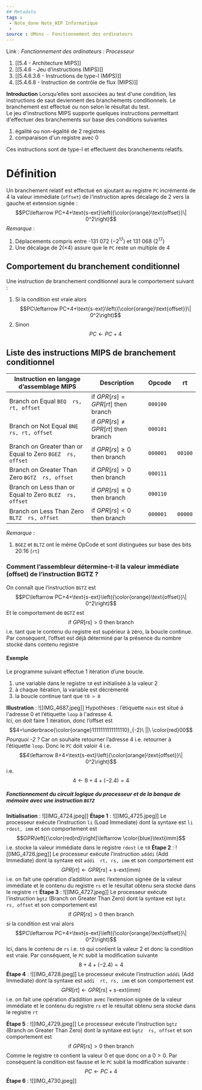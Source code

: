 ```yaml
---
## Metadata
tags : 
 - Note_done Note_WIP Informatique
 - 
source : UMons - Fonctionnement des ordinateurs
---
```


Link :
_Fonctionnement des ordinateurs : Processeur_
1. [[5.4 - Architecture MIPS]]
2. [[5.4.6 - Jeu d’instructions (MIPS)]]
3. [[5.4.6.3.6 - Instructions de type-I (MIPS)]]
4. [[5.4.6.8 - Instruction de contrôle de flux (MIPS)]]

**Introduction**
Lorsqu’elles sont associées au test d'une condition, les instructions de saut deviennent des branchements conditionnels. Le branchement est effectué ou non selon le résultat du test.
\
Le jeu d'instructions MIPS supporte quelques instructions permettant d'effectuer des branchements sur base des conditions suivantes
1. égalité ou non-égalité de 2 registres
2. comparaison d'un registre avec 0

Ces instructions sont de type-I et effectuent des branchements relatifs.

# Définition
Un branchement relatif est effectué en ajoutant au registre `PC` incrémenté de 4 la valeur immédiate (`offset`) de l'instruction après décalage de 2 vers la gauche et extension signée : $$PC\leftarrow PC+4+\text{s-ext}\left({\color{orange}\text{offset}}\| 0^2\right)$$
_Remarque_ :
1. Déplacements compris entre -131 072 $(-2^{17})$ et 131 068 $(2^{17})$ 
2. Une décalage de $2(\times 4)$ assure que le `PC` reste un multiple de 4 

## Comportement du branchement conditionnel 
Une instruction de branchement conditionnel aura le comportement suivant :
1. Si la condition est vraie alors $$PC\leftarrow PC+4+\text{s-ext}\left({\color{orange}\text{offset}}\| 0^2\right)$$
2. Sinon $$PC\leftarrow PC+4$$

## Liste des instructions MIPS de branchement conditionnel 
| Instruction en langage d’assemblage MIPS                   | Description                                                              | Opcode   | rt      |
| ---------------------------------------------------------- | ------------------------------------------------------------------------ | -------- | ------- |
| Branch on Equal `BEQ  rs, rt, offset`                      | $\text{if }GPR\left[rs\right]=GPR\left[rt\right]\text{ then branch}$     | `000100` |         |
| Branch on Not Equal `BNE  rs, rt, offset`                  | $\text{if }GPR\left[rs\right]\neq GPR\left[rt\right]\text{ then branch}$ | `000101` |         |
| Branch on Greater than or Equal to Zero `BGEZ  rs, offset` | $\text{if }GPR\left[rs\right]\ge 0\text{ then branch}$                   | `000001` | `00100` |
| Branch on Greater Than Zero `BGTZ  rs, offset`             | $\text{if }GPR\left[rs\right]> 0\text{ then branch}$                     | `000111` |         |
| Branch on Less than or Equal to Zero `BLEZ  rs, offset`    | $\text{if }GPR\left[rs\right]\le 0\text{ then branch}$                   | `000110` |         |
| Branch on Less Than Zero `BLTZ  rs, offset`                | $\text{if }GPR\left[rs\right]< 0\text{ then branch}$                     | `000001` | `00000` |
_Remarque_ :
1. `BGEZ` et `BLTZ` ont le même OpCode et sont distinguées sur base des bits 20:16 (`rt`)

### Comment l’assembleur détermine-t-il la valeur immédiate (offset) de l’instruction BGTZ ?
On connaît que l’instruction `BGTZ` est $$PC\leftarrow PC+4+\text{s-ext}\left({\color{orange}\text{offset}}\| 0^2\right)$$ Et le comportement de `BGTZ` est $$\text{if }GPR\left[rs\right]> 0\text{ then branch}$$ i.e. tant que le contenu du registre est supérieur à zéro, la boucle continue. 
Par conséquent, l’offset est déjà déterminé par la présence du nombre stocké dans contenu registre 

#### Exemple
Le programme suivant effectue 1 itération d’une boucle.
1. une variable dans le registre `t0` est initialisée à la valeur 2
2. à chaque itération, la variable est décrémenté 
3. la boucle continue tant que `t0 > 0`

**Illustration** : ![[IMG_4687.jpeg]]
Hypothèses : l’étiquette `main` est situé à l'adresse 0 et l’étiquette `loop` à l'adresse 4.
\
Ici, on doit faire 1 itération, donc l’offset est $$4=\underbrace{\color{orange}1111111111111110}_{-2}\ ||\ \color{red}00$$  _Pourquoi -2 ?_ 
Car on souhaite retourner l’adresse 4 i.e. retourner à l’étiquette `loop`. Donc le `PC` doit valoir 4 i.e. $$4\leftarrow 8+4+\text{s-ext}\left({\color{orange}\text{offset}}\| 0^2\right)$$ i.e. $$4\leftarrow 8+4+(-2.4)=4$$

##### Fonctionnement du circuit logique du processeur et de la banque de mémoire avec une instruction `BGTZ` 
**Initialisation** : ![[IMG_4724.jpeg]] 
**Étape 1** : ![[IMG_4725.jpeg]]
Le processeur exécute l’instruction `li` (Load Immediate) dont la syntaxe est `li  rdest, imm` et son comportement est $$GPR\left[{\color{red}rd}\right]\leftarrow \color{blue}\text{imm}$$ i.e. stocke la valeur immédiate dans le registre `rdest` i.e `t0` 
**Étape 2** : ![[IMG_4726.jpeg]] Le processeur exécute l’instruction `adddi` (Add Immediate) dont la syntaxe est `addi  rt, rs, imm` et son comportement est $$GPR[rt]\leftarrow GPR[rs]+ \text{s-ext}(\text{imm})$$ i.e. on fait une opération d’addition avec l’extension signée de la valeur immédiate et le contenu du registre `rs` et le résultat obtenu sera stocké dans le registre `rt` 
**Étape 3** : ![[IMG_4727.jpeg]]
Le processeur exécute l’instruction `bgtz` (Branch on Greater Than Zero) dont la syntaxe est `bgtz  rs, offset` et son comportement est $$\text{if }GPR\left[rs\right]> 0\text{ then branch}$$ si la condition est vrai alors $$PC\leftarrow PC+4+\text{s-ext}\left({\color{orange}\text{offset}}\| 0^2\right)$$ Ici, dans le contenu de `rs` i.e. `t0` qui contient la valeur 2 et donc la condition est vraie. Par conséquent, le `PC` subit la modification suivante $$8+4+ (-2.4)=4$$ 
**Étape 4** : ![[IMG_4728.jpeg]]
Le processeur exécute l’instruction `adddi` (Add Immediate) dont la syntaxe est `addi  rt, rs, imm` et son comportement est $$GPR[rt]\leftarrow GPR[rs]+ \text{s-ext}(\text{imm})$$ i.e. on fait une opération d’addition avec l’extension signée de la valeur immédiate et le contenu du registre `rs` et le résultat obtenu sera stocké dans le registre `rt` 

**Étape 5** : ![[IMG_4729.jpeg]]
Le processeur exécute l’instruction `bgtz` (Branch on Greater Than Zero) dont la syntaxe est `bgtz  rs, offset` et son comportement est $$\text{if }GPR\left[rs\right]> 0\text{ then branch}$$ Comme le registre `t0` contient la valeur 0 et que donc on a $0>0$. Par conséquent la condition est fausse et le `PC` subit la modification suivante : $$PC\leftarrow PC+4$$
**Étape 6** : ![[IMG_4730.jpeg]]
